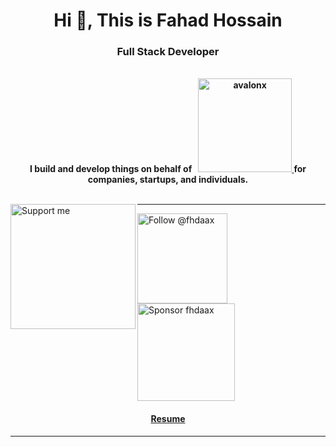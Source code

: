 <h1 align="center">Hi 👋, This is Fahad Hossain</h1>

<h3 align="center">Full Stack Developer</h3>
<br>
<div align="center" ="center">
  <strong>
  	<span>I build and develop things on behalf of</span>
    &nbsp;
    <a title="AvalonX" href="https://avalonx.io">
    	<img alt="avalonx" src="https://user-images.githubusercontent.com/30201930/138213545-3240b91b-15c5-4260-beb7-8dc2040525da.png" width="150" />
    </a>
    <span>for companies, startups, and individuals.</span>
  </strong>
</div>
<br>
<p>
  <a href="https://www.buymeacoffee.com/fhdaax">
    <img src="https://media.giphy.com/media/o7RZbs4KAA6tvM4H6j/giphy.gif" alt="Support me" title="Support me" width="200" align="left" />
  </a>
  <hr align="right" />
  <a href="https://twitter.com/intent/follow?screen_name=fhdaax">
    <img src="https://user-images.githubusercontent.com/30201930/138553065-91615c08-78b2-4a2a-abbf-86ca2c44b58e.png" width="144" alt="Follow @fhdaax" title="Follow @fhdaax" />
  </a>

  <a href="https://github.com/sponsors/fhdaax">
    <img src="https://user-images.githubusercontent.com/30201930/138553137-b79fe40a-95c0-4797-abf1-13defa5fcb5a.png" width="156" alt="Sponsor fhdaax" title="Sponsor fhdaax">
  </a>
</p>

<h4 align="center">
  <a href="https://github.com/fhdaax/fhdaax/releases/download/resume/resume.pdf" title="Resume">
    Resume
  </a>
</h4>
<hr />
